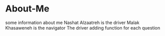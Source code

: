 # About-Me
some information about me 
Nashat Alzaatreh is the driver 
Malak Khasaweneh is the navigator 
The driver adding function for each question 